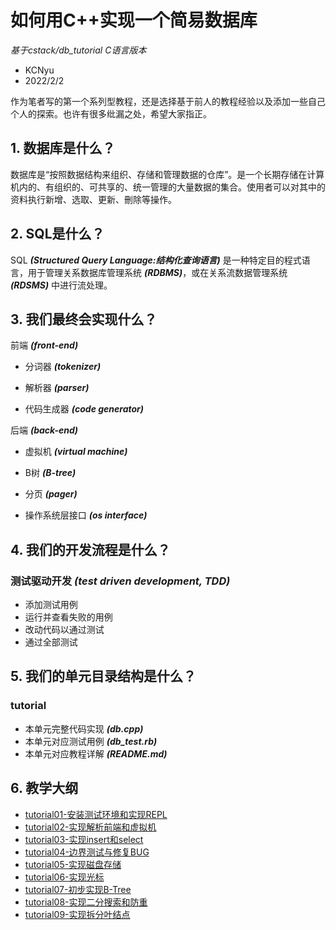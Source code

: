 # 如何用C++实现一个简易数据库
*基于cstack/db_tutorial C语言版本*
* KCNyu
* 2022/2/2

作为笔者写的第一个系列型教程，还是选择基于前人的教程经验以及添加一些自己个人的探索。也许有很多纰漏之处，希望大家指正。

## 1. 数据库是什么？
数据库是“按照数据结构来组织、存储和管理数据的仓库”。是一个长期存储在计算机内的、有组织的、可共享的、统一管理的大量数据的集合。使用者可以对其中的资料执行新增、选取、更新、刪除等操作。

## 2. SQL是什么？
SQL ***(Structured Query Language:结构化查询语言)*** 是一种特定目的程式语言，用于管理关系数据库管理系统 ***(RDBMS)***，或在关系流数据管理系统 ***(RDSMS)*** 中进行流处理。

## 3. 我们最终会实现什么？
前端 ***(front-end)***

* 分词器 ***(tokenizer)***

* 解析器 ***(parser)***

* 代码生成器 ***(code generator)***

后端 ***(back-end)***

* 虚拟机 ***(virtual machine)***

* B树 ***(B-tree)***

* 分页 ***(pager)***

* 操作系统层接口 ***(os interface)***


## 4. 我们的开发流程是什么？
### 测试驱动开发 ***(test driven development, TDD)***
* 添加测试用例
* 运行并查看失败的用例
* 改动代码以通过测试
* 通过全部测试
  
## 5. 我们的单元目录结构是什么？

### **tutorial**
* 本单元完整代码实现 ***(db.cpp)***
* 本单元对应测试用例 ***(db_test.rb)***
* 本单元对应教程详解 ***(README.md)***

## 6. 教学大纲
* [tutorial01-安装测试环境和实现REPL](./tutorial01/README.md)
* [tutorial02-实现解析前端和虚拟机](./tutorial02/README.md)
* [tutorial03-实现insert和select](./tutorial03/README.md)
* [tutorial04-边界测试与修复BUG](./tutorial04/README.md)
* [tutorial05-实现磁盘存储](./tutorial05/README.md)
* [tutorial06-实现光标](./tutorial06/README.md)
* [tutorial07-初步实现B-Tree](./tutorial07/README.md)
* [tutorial08-实现二分搜索和防重](./tutorial08/README.md)
* [tutorial09-实现拆分叶结点](./tutorial09/README.md)